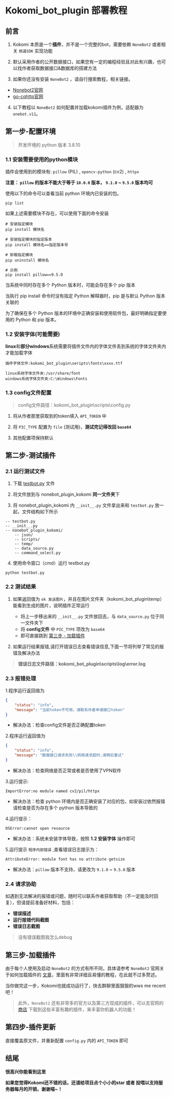# Kokomi_bot_plugin 部署教程 

## 前言

1. Kokomi 本质是一个**插件**，并不是一个完整的bot，需要依赖 `NoneBot2` 或者相关 `频道SDK` 实现功能

2. 默认采用作者的公开数据接口，如果您有一定的编程经验且对此有兴趣，也可以找作者获取数据接口&数据库的搭建方法

3. 如果你还没有安装 `NoneBot2` ，请自行搜索教程，相关链接。

- [Nonebot2官网](https://v2.nonebot.dev/)
- [go-cqhttp官网](https://docs.go-cqhttp.org/)

4. 以下教程以 `NoneBot2` 如何配置并加载kokomi插件为例，适配器为 `onebot.v11`。

## 第一步-配置环境

> 开发环境的 python 版本 3.8.10

### 1.1 安装需要使用的python模块

插件会使用到的模块有: `pillow` (PIL) , `opencv-python` (cv2) , `httpx`

**注意： `pillow` 的版本不能大于等于 `10.0.0` 版本， `9.1.0` ~ `9.5.0` 版本均可**

使用以下的命令可以查看当前 python 环境内已安装的包。
```
pip list
```

如果上述需要模块不存在，可以使用下面的命令安装


```
# 安装指定模块
pip install 模块名

# 安装指定模块的指定版本
pip install 模块名==指定版本号

# 卸载指定模块
pip uninstall 模块名

# 示例
pip install pillow==9.5.0
```
当系统中同时存在多个 Python 版本时，可能会存在多个 pip 版本

当执行 pip install 命令时没有指定 Python 解释器时，pip 是与默认 Python 版本关联的

为了确保在多个 Python 版本的环境中正确安装和使用软件包，最好明确指定要使用的 Python 和 pip 版本。



### 1.2 安装字体(可能需要)


**linux**和**部分windows**系统需要将插件文件内的字体文件丢到系统的字体文件夹内才能加载字体

```
插件字体文件:kokomi_bot_plugin\seripts\fonts\xxxx.ttf

linux系统字体文件夹:/usr/share/font
windows系统字体文件夹:C:\Windows\Fonts
```

### 1.3 config文件配置

> config文件路径：kokomi_bot_plugin\scripts\config.py

1. 将从作者那里获取到的token填入 `API_TOKEN` 中

2. 将 `PIC_TYPE` 配置为 `file` (测试用)，**测试完记得改回 `base64`**

3. 其他配置项保持默认

## 第二步-测试插件

### 2.1 运行测试文件

1. 下载 [testbot.py](https://github.com/SangonomiyaKoko/nonebot_plugin_kokomi/blob/main/testbot.py) 文件

2. 将文件放到与 nonebot_plugin_kokomi **同一文件夹**下

3. 将 nonebot_plugin_kokomi 内 `__init__.py` 文件拿出来和 `testbot.py` 放一起，文件结构如下所示

```
-- testbot.py
-- __init__.py
-- nonebot_plugin_kokomi/
    -- json/
    -- scripts/
    -- temp/ 
    -- data_source.py   
    -- command_select.py
```

4. 使用命令窗口（cmd）运行 testbot.py

```
python testbot.py
```
### 2.2 测试结果

1. 如果返回值为 `ok 发送图片`，并且在图片文件夹（kokomi_bot_plugin\temp）能看到生成的图片，说明插件正常运行
    - 将上一步移出来的 `__init__.py` 文件放回去，与 `data_source.py` 位于同一文件夹下
    - 将 **config文件** 中 `PIC_TYPE` 项改为 `base64`
    - 即可直接跳到 [第三步 - 加载插件](#第三步-加载插件)

2. 如果运行结果报错,请打开错误日志查看错误信息,下面一节将列举了常见的报错及解决办法

> **错误日志文件路径：kokomi_bot_plugin\scripts\log\error.log**

### 2.3 报错处理

1.程序运行返回值为

```json
{
    "status": "info", 
    "message": "当前token不可用，请联系作者申请接口token"
}
```

- 解决办法：检查config文件是否正确配置token

2.程序运行返回值为

```json
{
    "status": "info", 
    "message": "数据接口请求失败\\网络请求超时,请稍后重试"
}
```
- 解决办法：检查网络是否正常或者是否使用了VPN软件


3.运行提示:
```
ImportError:no module named cv2/pil/httpx
```
- 解决办法：检查 python 环境内是否正确安装了对应的包，如安装过依然报错请检查是否为存在多个 python 版本导致的

4.运行提示：
```
OSError:cannot open resource
```
- 解决办法：系统未安装字体导致，按照 **1.2 安装字体** 操作即可

5.运行提示 `程序内部错误` ,查看错误日志提示为：
```
AttributeError: module font has no attribute getsize
```
- 解决办法：`pillow` 版本不支持，请更改为 `9.1.0` ~ `9.5.0` 版本

### 2.4 请求协助

如遇到无法解决的报错或问题，随时可以联系作者获取帮助（不一定能及时回复），但请提前准备好材料，包括：
- **错误描述**
- **运行报错代码截图**
- **错误日志截图**

> 没有错误截图我怎么debug

## 第三步-加载插件

由于每个人使用及启动 `NoneBot2` 的方式有所不同，具体请参考 `NoneBot2` 官网关于如何加载插件的 [文章](https://nonebot.dev/docs/tutorial/create-plugin)，里面有非常详细且易懂的教程，在此就不过多赘述。

当你做完这一步，Kokomi也就成功运行了，快去群聊里面狠狠的wws me recent吧！

> 此外，`NoneBot2` 还有非常多的官方以及第三方现成的插件，可以去官网的 [商店](https://nonebot.dev/store) 下载到这些丰富有趣的插件，来丰富你机器人的功能！

## 第四步-插件更新

直接覆盖原文件，并重新配置 `config.py` 内的 `API_TOKEN` 即可

## 结尾

**很高兴你能看到这里**

**如果您觉得Kokomi还不错的话，还请给项目点个小小的star 或者 投喂以支持服务器每月的开销，谢谢喵~！**

